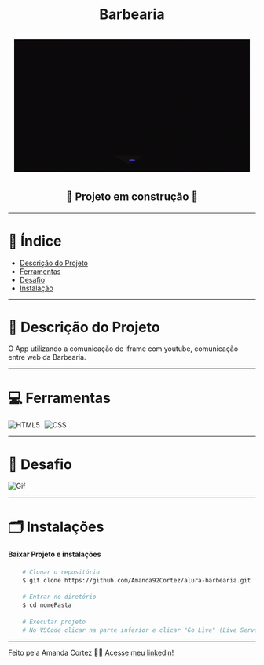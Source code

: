 <div align="center">
  <h1 align="center">
    Barbearia
    <br />
    <br />
    <img src="img/image_06.gif" alt="Gif">
    <br />
  </h1>

  <h2> 
  
  :construction: Projeto em construção :construction:
  </h2>
</div>


---

# :file_folder: Índice 

- [Descrição do Projeto](#id01)
- [Ferramentas](#id02)
- [Desafio](#id04)
- [Instalação](#id03)

---

# :pushpin: Descrição do Projeto <a name="id01"></a>
O App utilizando a comunicação de iframe com youtube, comunicação entre web da Barbearia.

---

# :computer: Ferramentas<a name="id02"></a>

<div style="display: flex; gap: 10px;">
  <img src="https://img.shields.io/badge/HTML-e06b12?style=for-the-badge&logo=html5&logoColor=white" alt="HTML5">
  <img src="https://img.shields.io/badge/CSS-1283e0?&style=for-the-badge&logo=css3&logoColor=white" alt="CSS">
</div>

---

# 🎯 Desafio <a name="id04"></a>
<img src="img/barbearia.gif" alt="Gif">


---
# 🗂 Instalações <a name="id03"></a>
#### Baixar Projeto e instalações
```bash
    # Clonar o repositório
    $ git clone https://github.com/Amanda92Cortez/alura-barbearia.git

    # Entrar no diretório
    $ cd nomePasta

    # Executar projeto
    # No VSCode clicar na parte inferior e clicar "Go Live" (Live Server)
```
---

Feito pela Amanda Cortez 👋🏽 [Acesse meu linkedin!](www.linkedin.com/in/amandacortez92)